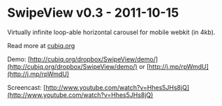 SwipeView v0.3 - 2011-10-15
===========================

Virtually infinite loop-able horizontal carousel for mobile webkit (in 4kb).

Read more at [cubiq.org](http://cubiq.org/swipeview)

Demo: [http://cubiq.org/dropbox/SwipeView/demo/](http://cubiq.org/dropbox/SwipeView/demo/) or [http://j.mp/rpWmdU](http://j.mp/rpWmdU)

Screencast: [http://www.youtube.com/watch?v=Hhes5JHs8jQ](http://www.youtube.com/watch?v=Hhes5JHs8jQ)
